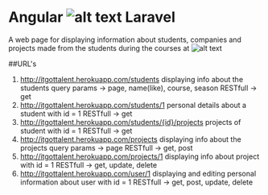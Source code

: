 # Angular ![alt text](http://www.toonpool.com/user/7755/thumbs/caring_hand_logo_77484.jpg) Laravel

A web page for displaying information about students,
companies and projects made from the students during the courses at
![alt text](http://trainingcamp.ittalents.bg/assets/images/it-talents-logo.png)

##URL's
1. http://itgottalent.herokuapp.com/students
    displaying info about the students
    query params -> page, name(like), course, season
    RESTfull -> get
2. http://itgottalent.herokuapp.com/students/1
    personal details about a student with id = 1
    RESTfull -> get
3. http://itgottalent.herokuapp.com/students/{id}/projects
    projects of student with id = 1
    RESTfull -> get
4. http://itgottalent.herokuapp.com/projects
    displaying info about the projects
    query params -> page
    RESTfull -> get, post
5. http://itgottalent.herokuapp.com/projects/1
    displaying info about project with id = 1
    RESTfull -> get, update, delete
6. http://itgottalent.herokuapp.com/user/1
    displaying and editing personal information about user with id = 1
    RESTfull -> get, post, update, delete